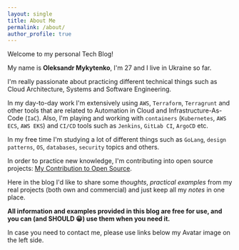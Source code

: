 ```yaml
---
layout: single
title: About Me
permalink: /about/
author_profile: true
---
```


Welcome to my personal Tech Blog!

My name is **Oleksandr Mykytenko**, I'm 27 and I live in Ukraine so far.

I'm really passionate about practicing different technical things such as Cloud Architecture, Systems and Software Engineering.

In my day-to-day work I'm extensively using `AWS`, `Terraform`, `Terragrunt` and other tools that are related to Automation in Cloud and Infrastructure-As-Code (`IaC`).
Also, I'm playing and working with `containers` (`Kubernetes`, `AWS ECS`, `AWS EKS`) and `CI/CD` tools such as `Jenkins`, `GitLab CI`, `ArgoCD` etc.

In my free time I'm studying a lot of different things such as `GoLang`, `design patterns`, `OS`, `databases`, `security` topics and others.

In order to practice new knowledge, I'm contributing into open source projects: [My Contribution to Open Source][opensrc].

Here in the blog I'd like to share some *thoughts*, *practical examples* from my real projects (both own and commercial)
and just keep all my *notes* in one place.

**All information and examples provided in this blog are free for use, and you can (and SHOULD 😀) use them when you need it.**

In case you need to contact me, please use links below my Avatar image on the left side.

[opensrc]: /opensource/
